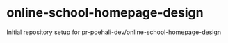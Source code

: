 # online-school-homepage-design

Initial repository setup for pr-poehali-dev/online-school-homepage-design